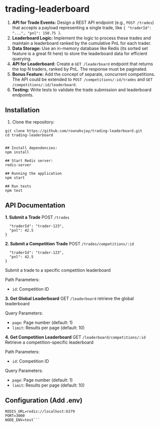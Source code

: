 # trading-leaderboard

1. **API for Trade Events:** Design a REST API endpoint (e.g., `POST /trades`) that accepts a payload representing a single trade, like `{ "traderId": "...", "pnl": 150.75 }`.
2. **Leaderboard Logic:** Implement the logic to process these trades and maintain a leaderboard ranked by the cumulative PnL for each trader.
3. **Data Storage:** Use an in-memory database like Redis (its sorted set feature is a great fit here) to store the leaderboard data for efficient querying.
4. **API for Leaderboard:** Create a `GET /leaderboard` endpoint that returns the top N traders, ranked by PnL. The response must be paginated.
5. **Bonus Feature:** Add the concept of separate, concurrent competitions. The API could be extended to `POST /competitions/:id/trades` and `GET /competitions/:id/leaderboard`.
6. **Testing:** Write tests to validate the trade submission and leaderboard endpoints.

## Installation

1. Clone the repository:
```
git clone https://github.com/rounakvjay/trading-leaderboard.git
cd trading-leaderboard


## Install dependencies:
npm install

## Start Redis server:
redis-server

## Running the application 
npm start

## Run tests
npm test
```


## API Documentation
**1. Submit a Trade**
POST `/trades`
```{
  "traderId": "trader-123",
  "pnl": 42.5
}
```

**2. Submit a Competition Trade**
POST `/trades/competitions/:id`
```{
  "traderId": "trader-123",
  "pnl": 42.5
}
```

Submit a trade to a specific competition leaderboard

Path Parameters:
- `id`: Competition ID

**3. Get Global Leaderboard**
GET `/leaderboard`
retrieve the global leaderboard

Query Parameters:
- `page`: Page number (default: 1)
- `limit`: Results per page (default: 10)

**4. Get Competition Leaderboard**
GET `/leaderboard/competitions/:id`
Retrieve a competition-specific leaderboard

Path Parameters:
- `id`: Competition ID

Query Parameters:
- `page`: Page number (default: 1)
- `limit`: Results per page (default: 10)


## Configuration (Add .env)
```
REDIS_URL=redis://localhost:6379
PORT=3000
NODE_ENV=test```